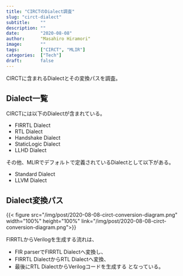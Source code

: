 ```yaml
---
title: "CIRCTのDialect調査"
slug: "circt-dialect"
subtitle:    ""
description: ""
date:        "2020-08-08"
author:      "Masahiro Hiramori"
image:       ""
tags:        ["CIRCT", "MLIR"]
categories:  ["Tech"]
draft:       false
---
```


CIRCTに含まれるDialectとその変換パスを調査。

## Dialect一覧

CIRCTには以下のDialectが含まれている。
- FIRRTL Dialect
- RTL Dialect
- Handshake Dialect
- StaticLogic Dialect
- LLHD Dialect

その他、MLIRでデフォルトで定義されているDialectとして以下がある。
- Standard Dialect
- LLVM Dialect

## Dialect変換パス

{{< figure src="/img/post/2020-08-08-circt-conversion-diagram.png" width="100%" height="100%"
    link="/img/post/2020-08-08-circt-conversion-diagram.png">}}

FIRRTLからVerilogを生成する流れは、
- FIR parserでFIRRTL Dialectへ変換し、
- FIRRTL DialectからRTL Dialectへ変換、
- 最後にRTL DialectからVerilogコードを生成する
となっている。
